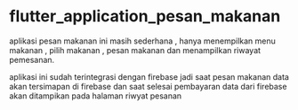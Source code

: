 # flutter_application_pesan_makanan
aplikasi pesan makanan ini masih sederhana ,
hanya menempilkan menu makanan , pilih makanan , pesan makanan dan menampilkan riwayat pemesanan.

aplikasi ini sudah terintegrasi dengan firebase 
jadi saat pesan makanan data akan tersimapan di firebase 
dan saat selesai pembayaran data dari firebase akan ditampikan pada halaman riwyat pesanan


